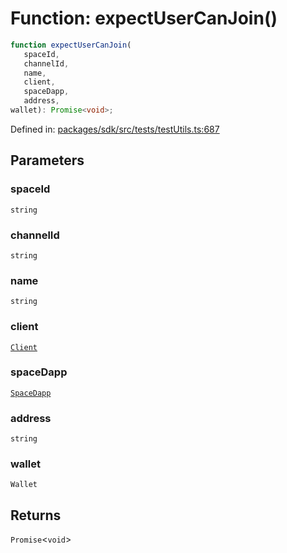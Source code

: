 # Function: expectUserCanJoin()

```ts
function expectUserCanJoin(
   spaceId, 
   channelId, 
   name, 
   client, 
   spaceDapp, 
   address, 
wallet): Promise<void>;
```

Defined in: [packages/sdk/src/tests/testUtils.ts:687](https://github.com/towns-protocol/towns/blob/0db1fd0ac7258e8db8cedfb6183e8eade8284fa1/packages/sdk/src/tests/testUtils.ts#L687)

## Parameters

### spaceId

`string`

### channelId

`string`

### name

`string`

### client

[`Client`](../classes/Client.md)

### spaceDapp

[`SpaceDapp`](../../Towns-Protocol-Web3/classes/SpaceDapp.md)

### address

`string`

### wallet

`Wallet`

## Returns

`Promise`\<`void`\>
